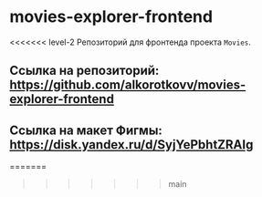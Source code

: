 # movies-explorer-frontend
<<<<<<< level-2
Репозиторий для фронтенда проекта `Movies`.

## Ссылка на репозиторий: https://github.com/alkorotkovv/movies-explorer-frontend

## Ссылка на макет Фигмы: https://disk.yandex.ru/d/SyjYePbhtZRAIg
=======
>>>>>>> main